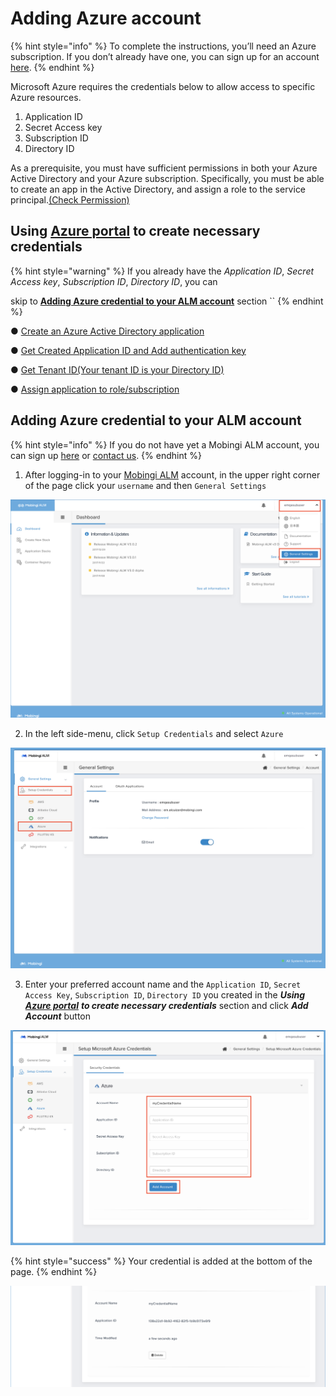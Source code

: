 # Adding Azure account

{% hint style="info" %}
To complete the instructions, you’ll need an Azure subscription. If you don’t already have one, you can sign up for an account [here](https://azure.microsoft.com/ja-jp/).
{% endhint %}

Microsoft Azure requires the credentials below to allow access to specific Azure resources.

1. Application ID
2. Secret Access key
3. Subscription ID
4. Directory ID

As a prerequisite, you must have sufficient permissions in both your Azure Active Directory and your Azure subscription. Specifically, you must be able to create an app in the Active Directory, and assign a role to the service principal.[\(Check Permission\)](https://docs.microsoft.com/en-us/azure/azure-resource-manager/resource-group-create-service-principal-portal#required-permissions)

## Using [Azure portal](https://portal.azure.com)  to create necessary credentials

{% hint style="warning" %}
If you already have  the _Application ID_, _Secret Access key_, _Subscription ID_, _Directory ID_, you can

skip to [**Adding Azure credential to your ALM account**](adding-azure-account.md#adding-azure-credential-to-your-alm-account) section ``
{% endhint %}

● [Create an Azure Active Directory application](https://docs.microsoft.com/en-us/azure/azure-resource-manager/resource-group-create-service-principal-portal#create-an-azure-active-directory-application)

● [Get Created Application ID and Add authentication key](https://docs.microsoft.com/en-us/azure/azure-resource-manager/resource-group-create-service-principal-portal#create-an-azure-active-directory-application)

● [Get Tenant ID\(Your tenant ID is your Directory ID\)](https://docs.microsoft.com/en-us/azure/azure-resource-manager/resource-group-create-service-principal-portal#get-tenant-id)

● [Assign application to role/subscription](https://docs.microsoft.com/en-us/azure/azure-resource-manager/resource-group-create-service-principal-portal#assign-application-to-role)

## Adding Azure credential to your ALM account

{% hint style="info" %}
If you do not have yet a Mobingi ALM account, you can sign up [here](https://mobingi.com/products/alm/pricing?hsCtaTracking=83291ee6-f70a-486a-909c-ed2bcca0629b%7C7cb2af36-bc9f-49f1-8e3f-f3848b2c5295) or [contact us](https://pages.mobingi.com/form-general?hsCtaTracking=0f1d2eb6-a1fc-4c4b-ab8e-934ffd3e8e94%7C504bc5ea-bcd0-4ae1-ba28-a6ec174cb93a).
{% endhint %}

1. After logging-in to your [Mobingi ALM](https://alm.mobingi.com/login) account, in the upper right corner of the page click your `username` and then `General Settings`

![](../../.gitbook/assets/screen-shot-2018-06-11-at-17.10.0_box.png)

2. In the left side-menu, click `Setup Credentials` and select `Azure`

![](../../.gitbook/assets/screen-shot-2018-06-11-at-17.13.27_box2.png)

3. Enter your preferred account name and the `Application ID`, `Secret Access Key`, `Subscription ID`, `Directory ID` you created in the _**Using**_ [_**Azure portal**_](https://portal.azure.com) _**to create necessary credentials**_ section and click _**Add Account**_ button

![](../../.gitbook/assets/screen-shot-2018-06-11-at-17.16.53box3.png)

{% hint style="success" %}
Your credential is added at the bottom of the page.
{% endhint %}

![](../../.gitbook/assets/screen-shot-2018-06-11-at-17.30.11.png)

